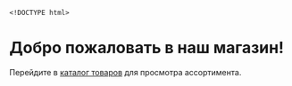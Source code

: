     <!DOCTYPE html>
<html lang="ru">
<head>
    <link rel="stylesheet" href="styles.css">
    <meta charset="UTF-8">
    <meta name="viewport" content="width=device-width, initial-scale=1.0">
    <title>Магазин одежды и аксессуаров</title>
</head>
<body>
    <h1>Добро пожаловать в наш магазин!</h1>
    <p>Перейдите в <a href="/catalog">каталог товаров</a> для просмотра ассортимента.</p>
</body>
</html>
